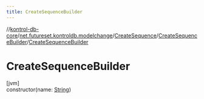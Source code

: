```yaml
---
title: CreateSequenceBuilder
---
```

//[kontrol-db-core](../../../../index.html)/[net.futureset.kontroldb.modelchange](../../index.html)/[CreateSequence](../index.html)/[CreateSequenceBuilder](index.html)/[CreateSequenceBuilder](-create-sequence-builder.html)



# CreateSequenceBuilder



[jvm]\
constructor(name: [String](https://kotlinlang.org/api/latest/jvm/stdlib/kotlin/-string/index.html))




